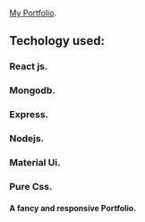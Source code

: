  [My Portfolio](https://my-portfolio-3ba9f.web.app/).

## Techology used: 
### React js.
### Mongodb.
### Express.
### Nodejs.
### Material Ui.
### Pure Css.
#### A fancy and responsive Portfolio.
